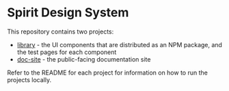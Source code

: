 # Spirit Design System
This repository contains two projects:
* [library](https://github.com/JDRF/spirit/tree/master/library) - the UI components that are distributed as an NPM package, and the test pages for each component
* [doc-site](https://github.com/JDRF/spirit/tree/master/doc-site) - the public-facing documentation site 

Refer to the README for each project for information on how to run the projects locally.

